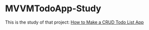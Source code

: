 # MVVMTodoApp-Study

This is the study of that project: [How to Make a CRUD Todo List App](https://youtu.be/A7CGcFjQQtQ)

